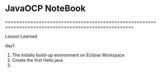 # JavaOCP NoteBook
====================================================================================================

Lesson Learned

day1:
1. The initially build-up environment on Eclipse Workspace
2. Create the first Hello.java
3. 

